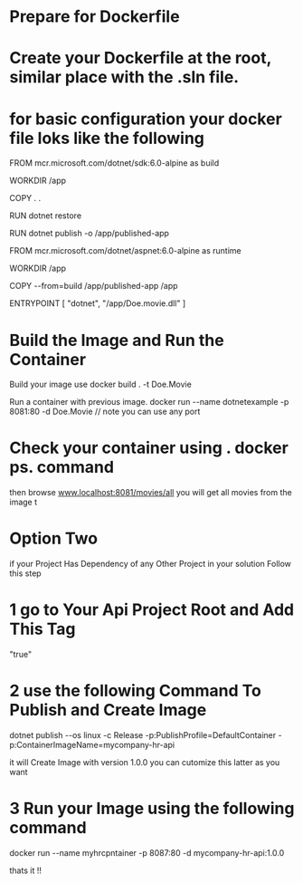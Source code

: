 # Prepare for Dockerfile

# Create your Dockerfile at the root, similar place with the .sln file.
# for basic configuration your docker file loks like the following 

FROM mcr.microsoft.com/dotnet/sdk:6.0-alpine as build

WORKDIR /app

COPY . .

RUN dotnet restore

RUN dotnet publish -o /app/published-app


FROM mcr.microsoft.com/dotnet/aspnet:6.0-alpine as runtime

WORKDIR /app

COPY --from=build /app/published-app /app

ENTRYPOINT [ "dotnet", "/app/Doe.movie.dll" ]


# Build the Image and Run the Container

Build your image use docker build . -t Doe.Movie

Run a container with previous image. docker run --name dotnetexample -p 8081:80 -d Doe.Movie  // note you can use any port

# Check your container using . docker ps. command

then browse www.localhost:8081/movies/all 
you will get all movies from the image t


#  Option Two 
if your Project Has Dependency of any Other Project in your solution Follow this step 

# 1  go to Your Api Project Root and Add This Tag

   "<EnableSdkContainerSupport>true</EnableSdkContainerSupport>"

# 2  use the following Command To Publish and Create Image
 
 dotnet publish --os linux -c Release -p:PublishProfile=DefaultContainer -p:ContainerImageName=mycompany-hr-api

 it will Create Image with version 1.0.0 you can cutomize this latter as you want 

 # 3 Run your Image using the following command 

   docker run --name myhrcpntainer -p 8087:80 -d mycompany-hr-api:1.0.0

   thats it !!


